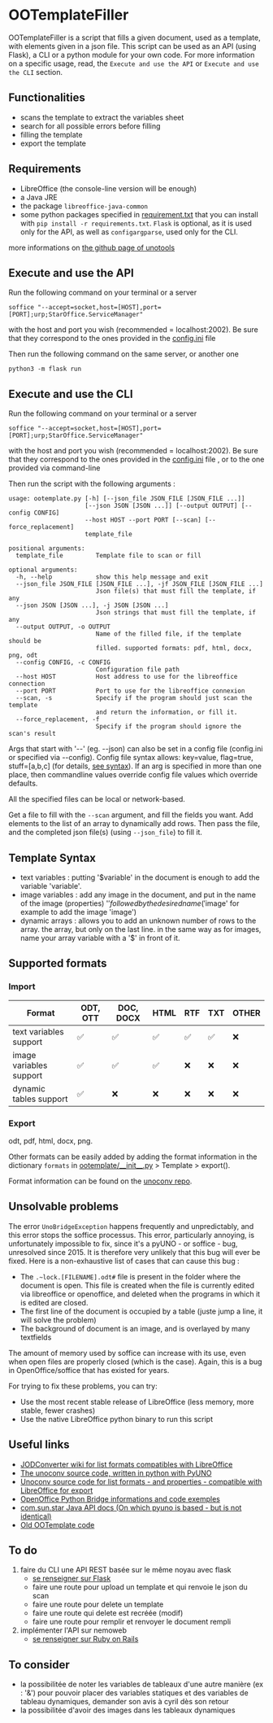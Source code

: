 # OOTemplateFiller

OOTemplateFiller is a script that fills a given document, used as a template, with elements given in a 
json file. This script can be used as an API (using Flask), a CLI or a python module for your own code.
For more information on a specific usage, read, the `Execute and use the API` or 
`Execute and use the CLI` section.

## Functionalities
- scans the template to extract the variables sheet
- search for all possible errors before filling
- filling the template
- export the template

## Requirements
- LibreOffice (the console-line version will be enough)
- a Java JRE
- the package `libreoffice-java-common`
- some python packages specified in [requirement.txt](requirements.txt) that you can install with
  `pip install -r requirements.txt`. `Flask` is optional, as it is used only for the API, as well
  as `configargparse`, used only for the CLI.

more informations on [the github page of unotools](https://github.com/t2y/unotools)

## Execute and use the API

Run the following command on your terminal or a server
```shell
soffice "--accept=socket,host=[HOST],port=[PORT];urp;StarOffice.ServiceManager"
```

with the host and port you wish (recommended = localhost:2002). Be sure that they correspond to the ones provided in the
[config.ini](config.ini) file 

Then run the following command on the same server, or another one

```shell
python3 -m flask run
```

## Execute and use the CLI

Run the following command on your terminal or a server
```shell
soffice "--accept=socket,host=[HOST],port=[PORT];urp;StarOffice.ServiceManager"
```

with the host and port you wish (recommended = localhost:2002). Be sure that they correspond to the ones provided in the
[config.ini](config.ini) file , or to the one provided via command-line

Then run the script with the following arguments :
```
usage: ootemplate.py [-h] [--json_file JSON_FILE [JSON_FILE ...]]
                     [--json JSON [JSON ...]] [--output OUTPUT] [--config CONFIG]
                     --host HOST --port PORT [--scan] [--force_replacement]
                     template_file

positional arguments:
  template_file         Template file to scan or fill

optional arguments:
  -h, --help            show this help message and exit
  --json_file JSON_FILE [JSON_FILE ...], -jf JSON_FILE [JSON_FILE ...]
                        Json file(s) that must fill the template, if any
  --json JSON [JSON ...], -j JSON [JSON ...]
                        Json strings that must fill the template, if any
  --output OUTPUT, -o OUTPUT
                        Name of the filled file, if the template should be
                        filled. supported formats: pdf, html, docx, png, odt
  --config CONFIG, -c CONFIG
                        Configuration file path
  --host HOST           Host address to use for the libreoffice connection
  --port PORT           Port to use for the libreoffice connexion
  --scan, -s            Specify if the program should just scan the template
                        and return the information, or fill it.
  --force_replacement, -f
                        Specify if the program should ignore the scan's result
```
Args that start with '--' (eg. --json) can also be set in a config file
(config.ini or specified via --config). Config file syntax allows: key=value,
flag=true, stuff=[a,b,c] (for details, [see syntax](https://goo.gl/R74nmi)).
If an arg is specified in more than one place, then commandline values
override config file values which override defaults.

All the specified files can be local or network-based.

Get a file to fill with the `--scan` argument, and fill the fields you want. Add elements to the list
of an array to dynamically add rows. Then pass the file, and the completed json file(s) (using `--json_file`)
to fill it.

## Template Syntax
- text variables : putting '$variable' in the document is enough to add the variable 'variable'.
- image variables : add any image in the document, and put in the name of the image (properties) '$' followed by
  the desired name ('$image' for example to add the image 'image')
- dynamic arrays : allows you to add an unknown number of rows to the array.
  the array, but only on the last line. in the same way as for images, name your array variable
  with a '$' in front of it.

## Supported formats

### Import
| Format                  | ODT, OTT | DOC, DOCX | HTML | RTF | TXT | OTHER |
|-------------------------|----------|-----------|------|-----|-----|-------|
| text variables support  | ✅        | ✅         | ✅    | ✅   | ✅   | ❌     |
| image variables support | ✅        | ✅         | ✅    | ❌   | ❌   | ❌     |
| dynamic tables support  | ✅        | ❌         | ❌    | ❌   | ❌   | ❌     |
### Export
odt, pdf, html, docx, png.

Other formats can be easily added by adding the format information in the dictionary `formats` in 
[ootemplate/\_\_init__.py](ootemplate/__init__.py) > Template > export().

Format information can be found on the 
[unoconv repo](https://github.com/unoconv/unoconv/blob/94161ec11ef583418a829fca188c3a878567ed84/unoconv#L391).

## Unsolvable problems

The error `UnoBridgeException` happens frequently and 
unpredictably, and this error stops the soffice processus. This error, particularly annoying, is unfortunately 
impossible to fix, since it's a pyUNO - or soffice - bug, unresolved since 2015. It is therefore very unlikely that 
this bug will ever be fixed.
Here is a non-exhaustive list of cases that can cause this bug :
- The `.~lock.[FILENAME].odt#` file is present in the folder where the document is open.  This file is created when the 
  file is currently edited via libreoffice or openoffice, and deleted when the programs in which it is edited are 
  closed.
- The first line of the document is occupied by a table (juste jump a line, it will solve the problem)
- The background of document is an image, and is overlayed by many textfields

The amount of memory used by soffice can increase with its use, even when open files are properly closed (which is the 
case). Again, this is a bug in OpenOffice/soffice that has existed for years.

For trying to fix these problems, you can try:
- Use the most recent stable release of LibreOffice (less memory, more stable, fewer crashes)
- Use the native LibreOffice python binary to run this script

## Useful links
- [JODConverter wiki for list formats compatibles with LibreOffice](https://github.com/sbraconnier/jodconverter/wiki/Getting-Started)
- [The unoconv source code, written in python with PyUNO](https://github.com/unoconv/unoconv/blob/master/unoconv)
- [Unoconv source code for list formats - and properties - compatible with LibreOffice for export](https://github.com/unoconv/unoconv/blob/94161ec11ef583418a829fca188c3a878567ed84/unoconv#L391)
- [OpenOffice Python Bridge informations and code exemples](http://www.openoffice.org/udk/python/python-bridge.html)
- [com.sun.star Java API docs (On which pyuno is based - but is not identical)](https://www.openoffice.org/api/docs/common/ref/com/sun/star/module-ix.html)
- [Old OOTemplate code](https://gitlab.probesys.com/troizaire/ootemplate/-/blob/c8f1e759db9494823fa4dded8c70a31d4e047c05/old.py)

## To do
1. faire du CLI une API REST basée sur le même noyau avec flask
   - [se renseigner sur Flask](https://flask.palletsprojects.com/en/2.0.x/)
   - faire une route pour upload un template et qui renvoie le json du scan
   - faire une route pour delete un template
   - faire une route qui delete est recréée (modif)
   - faire une route pour remplir et renvoyer le document rempli
2. implémenter l'API sur nemoweb
   - [se renseigner sur Ruby on Rails](https://www.eduonix.com/new_dashboard/Learn-Ruby-on-Rails-By-Building-Projects)
    
## To consider

- la possibilitée de noter les variables de tableaux d'une autre manière (ex : '&') pour pouvoir placer
des variables statiques et des variables de tableau dynamiques, demander son avis à cyril dès son retour
- la possibilitée d'avoir des images dans les tableaux dynamiques
